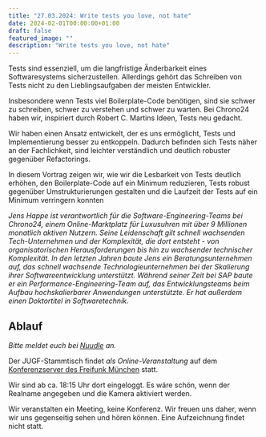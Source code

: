 ```yaml
---
title: "27.03.2024: Write tests you love, not hate"
date: 2024-02-01T00:00:00+01:00
draft: false
featured_image: ""
description: "Write tests you love, not hate"
---
```


Tests sind essenziell, um die langfristige Änderbarkeit eines Softwaresystems sicherzustellen. Allerdings gehört das Schreiben von Tests nicht zu den Lieblingsaufgaben der meisten Entwickler. 

Insbesondere wenn Tests viel Boilerplate-Code benötigen, sind sie schwer zu schreiben, schwer zu verstehen und schwer zu warten. Bei Chrono24 haben wir, inspiriert durch Robert C. Martins Ideen, Tests neu gedacht. 

Wir haben einen Ansatz entwickelt, der es uns ermöglicht, Tests und Implementierung besser zu entkoppeln. Dadurch befinden sich Tests näher an der Fachlichkeit, sind leichter verständlich und deutlich robuster gegenüber Refactorings. 

In diesem Vortrag zeigen wir, wie wir die Lesbarkeit von Tests deutlich erhöhen, den Boilerplate-Code auf ein Minimum reduzieren, Tests robust gegenüber Umstrukturierungen gestalten und die Laufzeit der Tests auf ein Minimum verringern konnten

_Jens Happe ist verantwortlich für die Software-Engineering-Teams bei Chrono24, einem Online-Marktplatz für Luxusuhren mit über 9 Millionen monatlich aktiven Nutzern. Seine Leidenschaft gilt schnell wachsenden Tech-Unternehmen und der Komplexität, die dort entsteht - von organisatorischen Herausforderungen bis hin zu wachsender technischer Komplexität. In den letzten Jahren baute Jens ein Beratungsunternehmen auf, das schnell wachsende Technologieunternehmen bei der Skalierung ihrer Softwareentwicklung unterstützt. Während seiner Zeit bei SAP baute er ein Performance-Engineering-Team auf, das Entwicklungsteams beim Aufbau hochskalierbarer Anwendungen unterstützte. Er hat außerdem einen Doktortitel in Softwaretechnik._

## Ablauf 

_Bitte meldet euch bei [Nuudle](https://nuudel.digitalcourage.de/NjgIacOtIdBIZ5Si) an._

Der JUGF-Stammtisch findet _als Online-Veranstaltung_ auf dem [Konferenzserver des Freifunk München](https://meet.ffmuc.net/jugfmeeting) statt.

Wir sind ab ca. 18:15 Uhr dort eingeloggt. Es wäre schön, wenn der Realname angegeben und die Kamera aktiviert werden.

Wir veranstalten ein Meeting, keine Konferenz. Wir freuen uns daher, wenn wir uns gegenseitig sehen und hören können.
Eine Aufzeichnung findet nicht statt.